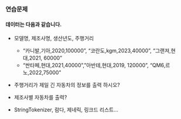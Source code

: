 ### 연습문제
#### 데이터는 다음과 같습니다.
- 모델명, 제조사명, 생산년도, 주행거리
  - “카니발,기아,2020,100000”, “코란도,kgm,2023,40000”, “그랜져,현대,2021, 60000”
  - “싼타페,현대,2021,40000”,”아반테,현대,2019, 120000”, “QM6,르노,2022,75000”

- 주행거리가 제일 긴 자동차의 정보를 출력 하시오?
- 제조사별 자동차를 출력?

- StringTokenizer, 람다, 제네릭, 링크드 리스트…


